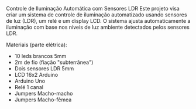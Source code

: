 Controle de Iluminação Automática com Sensores LDR
Este projeto visa criar um sistema de controle de iluminação automatizado usando sensores de luz (LDR), um relé e um display LCD. O sistema ajusta automaticamente a iluminação com base nos níveis de luz ambiente detectados pelos sensores LDR.

Materiais (parte elétrica):
- 10 leds brancos 5mm
- 2m de fio (fiação "subterrânea")
- Dois sensores LDR 5mm
- LCD 16x2 Arduino
- Arduino Uno
- Relé 1 canal 
- Jumpers Macho-macho
- Jumpers Macho-fêmea
